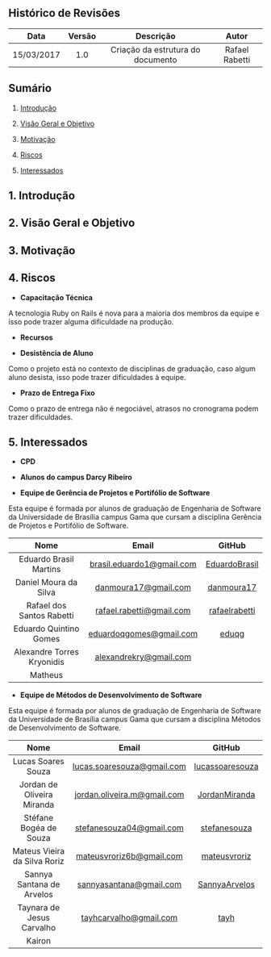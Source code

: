 ## Histórico de Revisões

| Data | Versão | Descrição | Autor |
|:----:|:------:|:---------:|:-----:|
|15/03/2017|1.0|Criação da estrutura do documento|Rafael Rabetti|

## Sumário
1.   [Introdução](#1-introdução)

2.   [Visão Geral e Objetivo](#2-visão-geral-e-objetivo)

3.   [Motivação](#3-motivação)

4.   [Riscos](#4-riscos)

5.   [Interessados](#5-interessados)

## 1. Introdução

## 2. Visão Geral e Objetivo

## 3. Motivação

## 4. Riscos

* **Capacitação Técnica**

A tecnologia Ruby on Rails é nova para a maioria dos membros da equipe e isso pode trazer alguma dificuldade na produção.

* **Recursos**



* **Desistência de Aluno**

Como o projeto está no contexto de disciplinas de graduação, caso algum aluno desista, isso pode trazer dificuldades à equipe.

* **Prazo de Entrega Fixo**

Como o prazo de entrega não é negociável, atrasos no cronograma podem trazer dificuldades.

## 5. Interessados

* **CPD**

* **Alunos do campus Darcy Ribeiro**

* **Equipe de Gerência de Projetos e Portifólio de Software**

Esta equipe é formada por alunos de graduação de Engenharia de Software da Universidade de Brasília campus Gama que cursam a disciplina Gerência de Projetos e Portifólio de Software.

|              **Nome**                |            **__Email__**              |      **GitHub** |
|:-------------------------------:|:---------------------------:|:---------------------------:| 
|Eduardo Brasil Martins   |<brasil.eduardo1@gmail.com>| [EduardoBrasil](https://github.com/EduardoBrasil)|
|Daniel Moura da Silva        |<danmoura17@gmail.com>| [danmoura17](https://github.com/danmoura17) |
|Rafael dos Santos Rabetti    |<rafael.rabetti@gmail.com> |[rafaelrabetti](https://github.com/rafaelrabetti) |
|Eduardo Quintino Gomes       | <eduardoqgomes@gmail.com>| [eduqg](https://github.com/eduqg)|
|Alexandre Torres Kryonidis     |<alexandrekry@gmail.com> | |
|Matheus|                  | |

* **Equipe de Métodos de Desenvolvimento de Software**

Esta equipe é formada por alunos de graduação de Engenharia de Software da Universidade de Brasília campus Gama que cursam a disciplina Métodos de Desenvolvimento de Software.


|              **Nome**                |            **__Email__**             |     **GitHub** |
|:-------------------------------:|:---------------------------:|:---------------------------:| 
|Lucas Soares Souza	|<lucas.soaresouza@gmail.com>|  [lucassoaresouza](https://github.com/lucassoaresouza)| 
|Jordan de Oliveira Miranda   |<jordan.oliveira.m@gmail.com>| [JordanMiranda](https://github.com/JordanMiranda) |
|Stéfane Bogéa de Souza	   |<stefanesouza04@gmail.com>| [stefanesouza](https://github.com/stefanesouza)|
|Mateus Vieira da Silva Roriz	 |<mateusvroriz6b@gmail.com>|[mateusvroriz](https://github.com/mateusvroriz) |
|Sannya Santana de Arvelos	|<sannyasantana@gmail.com>| [SannyaArvelos](https://github.com/SannyaArvelos)|
|Taynara de Jesus Carvalho	|<tayhcarvalho@gmail.com>| [tayh](https://github.com/tayh)|
|Kairon			|                     | |